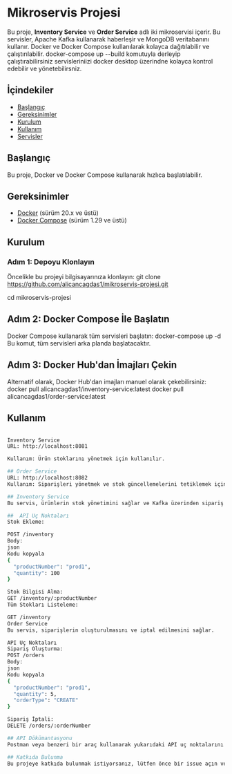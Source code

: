 # Mikroservis Projesi

Bu proje, **Inventory Service** ve **Order Service** adlı iki mikroservisi içerir. Bu servisler, Apache Kafka kullanarak haberleşir ve MongoDB veritabanını kullanır. Docker ve Docker Compose kullanılarak kolayca dağıtılabilir ve çalıştırılabilir. docker-compose up --build komutuyla derleyip çalıştırabilirsiniz servisleriniizi docker desktop üzerindne kolayca kontrol edebilir ve yönetebilirsniz. 

## İçindekiler

- [Başlangıç](#başlangıç)
- [Gereksinimler](#gereksinimler)
- [Kurulum](#kurulum)
- [Kullanım](#kullanım)
- [Servisler](#servisler)


## Başlangıç

Bu proje, Docker ve Docker Compose kullanarak hızlıca başlatılabilir. 

## Gereksinimler

- [Docker](https://www.docker.com/products/docker-desktop) (sürüm 20.x ve üstü)
- [Docker Compose](https://docs.docker.com/compose/install/) (sürüm 1.29 ve üstü)

## Kurulum

### Adım 1: Depoyu Klonlayın

Öncelikle bu projeyi bilgisayarınıza klonlayın:
git clone https://github.com/alicancagdas1/mikroservis-projesi.git

cd mikroservis-projesi

## Adım 2: Docker Compose İle Başlatın
Docker Compose kullanarak tüm servisleri başlatın:
docker-compose up -d
Bu komut, tüm servisleri arka planda başlatacaktır.

## Adım 3: Docker Hub'dan İmajları Çekin
Alternatif olarak, Docker Hub'dan imajları manuel olarak çekebilirsiniz:
docker pull alicancagdas1/inventory-service:latest
docker pull alicancagdas1/order-service:latest


## Kullanım
```bash

Inventory Service
URL: http://localhost:8081

Kullanım: Ürün stoklarını yönetmek için kullanılır.

## Order Service
URL: http://localhost:8082
Kullanım: Siparişleri yönetmek ve stok güncellemelerini tetiklemek için kullanılır.

## Inventory Service
Bu servis, ürünlerin stok yönetimini sağlar ve Kafka üzerinden sipariş güncellemelerini dinler.

##  API Uç Noktaları
Stok Ekleme:

POST /inventory
Body:
json
Kodu kopyala
{
  "productNumber": "prod1",
  "quantity": 100
}

Stok Bilgisi Alma:
GET /inventory/:productNumber
Tüm Stokları Listeleme:

GET /inventory
Order Service
Bu servis, siparişlerin oluşturulmasını ve iptal edilmesini sağlar.

API Uç Noktaları
Sipariş Oluşturma:
POST /orders
Body:
json
Kodu kopyala
{
  "productNumber": "prod1",
  "quantity": 5,
  "orderType": "CREATE"
}

Sipariş İptali:
DELETE /orders/:orderNumber

## API Dökümantasyonu
Postman veya benzeri bir araç kullanarak yukarıdaki API uç noktalarını test edebilirsiniz. Detaylı projelerde API dökümantasyonu ilerleyen zamanlarda eklenecektir.

## Katkıda Bulunma
Bu projeye katkıda bulunmak istiyorsanız, lütfen önce bir issue açın veya pull request gönderin.
